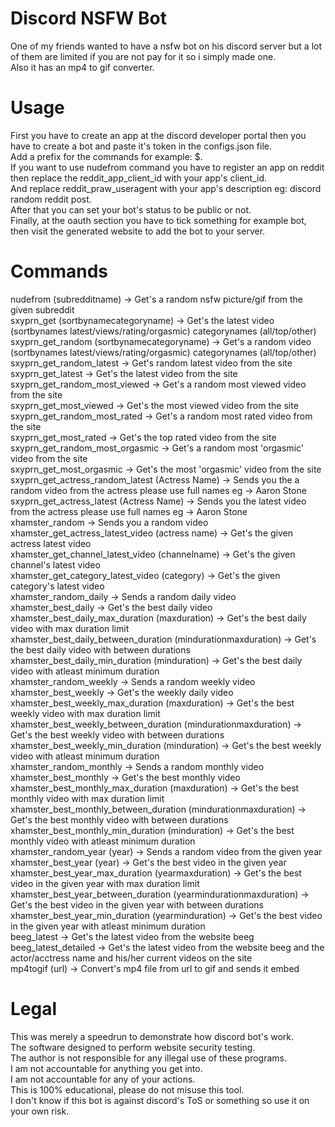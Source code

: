 # Discord NSFW Bot
 One of my friends wanted to have a nsfw bot on his discord server but a lot of them are limited if you are not pay for it so i simply made one.<br/>
 Also it has an mp4 to gif converter.
 
# Usage
 First you have to create an app at the discord developer portal then you have to create a bot and paste it's token in the configs.json file.<br/>
 Add a prefix for the commands for example: $.<br/>
 If you want to use nudefrom command you have to register an app on reddit then replace the reddit_app_client_id with your app's client_id.<br/>
 And replace reddit_praw_useragent with your app's description eg: discord random reddit post.<br/>
 After that you can set your bot's status to be public or not.<br/>
 Finally, at the oauth section you have to tick something for example bot, then visit the generated website to add the bot to your server.
 
# Commands
 nudefrom (subredditname) -> Get's a random nsfw picture/gif from the given subreddit<br/>
 sxyprn_get (sortbynamecategoryname) -> Get's the latest video (sortbynames latest/views/rating/orgasmic) categorynames (all/top/other)<br/>
 sxyprn_get_random (sortbynamecategoryname) -> Get's a random video (sortbynames latest/views/rating/orgasmic) categorynames (all/top/other)<br/>
 sxyprn_get_random_latest -> Get's random latest video from the site<br/>
 sxyprn_get_latest -> Get's the latest video from the site<br/>
 sxyprn_get_random_most_viewed -> Get's a random most viewed video from the site<br/>
 sxyprn_get_most_viewed -> Get's the most viewed video from the site<br/>
 sxyprn_get_random_most_rated -> Get's a random most rated video from the site<br/>
 sxyprn_get_most_rated -> Get's the top rated video from the site<br/>
 sxyprn_get_random_most_orgasmic -> Get's a random most 'orgasmic' video from the site<br/>
 sxyprn_get_most_orgasmic -> Get's the most 'orgasmic' video from the site<br/>
 sxyprn_get_actress_random_latest (Actress Name) -> Sends you the a random video from the actress please use full names eg ->  Aaron Stone<br/>
 sxyprn_get_actress_latest (Actress Name) -> Sends you the latest video from the actress please use full names eg ->  Aaron Stone<br/>
 xhamster_random -> Sends you a random video<br/>
 xhamster_get_actress_latest_video (actress name) -> Get's the given actress latest video<br/>
 xhamster_get_channel_latest_video (channelname) -> Get's the given channel's latest video<br/>
 xhamster_get_category_latest_video (category) -> Get's the given category's latest video<br/>
 xhamster_random_daily -> Sends a random daily video<br/>
 xhamster_best_daily -> Get's the best daily video<br/>
 xhamster_best_daily_max_duration (maxduration) -> Get's the best daily video with max duration limit<br/>
 xhamster_best_daily_between_duration (mindurationmaxduration) -> Get's the best daily video with between durations<br/>
 xhamster_best_daily_min_duration (minduration) -> Get's the best daily video with atleast minimum duration<br/>
 xhamster_random_weekly -> Sends a random weekly video<br/>
 xhamster_best_weekly -> Get's the weekly daily video<br/>
 xhamster_best_weekly_max_duration (maxduration) -> Get's the best weekly video with max duration limit<br/>
 xhamster_best_weekly_between_duration (mindurationmaxduration) -> Get's the best weekly video with between durations<br/>
 xhamster_best_weekly_min_duration (minduration) -> Get's the best weekly video with atleast minimum duration<br/>
 xhamster_random_monthly -> Sends a random monthly video<br/>
 xhamster_best_monthly -> Get's the best monthly video<br/>
 xhamster_best_monthly_max_duration (maxduration) -> Get's the best monthly video with max duration limit<br/>
 xhamster_best_monthly_between_duration (mindurationmaxduration) -> Get's the best monthly video with between durations<br/>
 xhamster_best_monthly_min_duration (minduration) -> Get's the best monthly video with atleast minimum duration<br/>
 xhamster_random_year (year) -> Sends a random video from the given year<br/>
 xhamster_best_year (year) -> Get's the best video in the given year<br/>
 xhamster_best_year_max_duration (yearmaxduration) -> Get's the best video in the given year with max duration limit<br/>
 xhamster_best_year_between_duration (yearmindurationmaxduration) -> Get's the best video in the given year with between durations<br/>
 xhamster_best_year_min_duration (yearminduration) -> Get's the best video in the given year with atleast minimum duration<br/>
 beeg_latest -> Get's the latest video from the website beeg<br/>
 beeg_latest_detailed -> Get's the latest video from the website beeg and the actor/acctress name and his/her current videos on the site<br/>
 mp4togif (url) -> Convert's mp4 file from url to gif and sends it embed<br/>

# Legal
 This was merely a speedrun to demonstrate how discord bot's work.<br/>
 The software designed to perform website security testing.<br/>
 The author is not responsible for any illegal use of these programs.<br/>
 I am not accountable for anything you get into.<br/>
 I am not accountable for any of your actions.<br/>
 This is 100% educational, please do not misuse this tool.<br/>
 I don't know if this bot is against discord's ToS or something so use it on your own risk.
